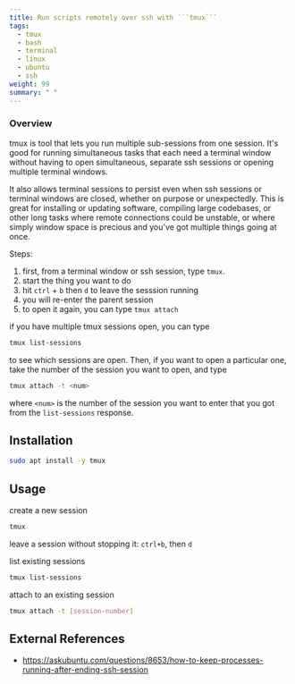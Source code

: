 ```yaml
---
title: Run scripts remotely over ssh with ```tmux```
tags:
  - tmux
  - bash
  - terminal
  - linux
  - ubuntu
  - ssh
weight: 99
summary: " "
---
```


### Overview

tmux is tool that lets you run multiple sub-sessions from one session. It's good for  running simultaneous tasks that each need a terminal window without having  to open simultaneous, separate ssh sessions or opening multiple terminal windows.

It also allows terminal sessions to persist even when ssh sessions or terminal windows are closed, whether on purpose or unexpectedly.  This is great for installing or updating software, compiling large codebases, or other long tasks where remote connections could be unstable, or where simply window space is precious  and you've got multiple things going at once.

Steps:

1. first, from a terminal window or ssh session, type ```tmux```.
1. start the thing you want to do
1. hit ```ctrl``` + ```b``` then ```d``` to leave the  sesssion running
1. you will re-enter the parent session
1. to open it again, you can type ```tmux attach```

if you have multiple tmux sessions open, you can type

```bash
tmux list-sessions
```

to see which sessions are open. Then, if you want to open a particular one, take the number of the session you want to open, and type

```bash
tmux attach -t <num>
```

where ```<num>``` is the number of the session you want to enter that you got from the ```list-sessions``` response.

## Installation

```bash
sudo apt install -y tmux
```

## Usage

create a new session

```bash
tmux
```

leave a session without stopping it: ```ctrl+b```, then ```d```

list existing sessions

```bash
tmux list-sessions
```

attach to an existing session

```bash
tmux attach -t [session-number]
```

## External References

* <https://askubuntu.com/questions/8653/how-to-keep-processes-running-after-ending-ssh-session>
